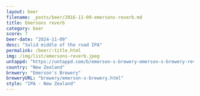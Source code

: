 ```yaml
---
layout: beer
filename: _posts/beer/2016-11-09-emersons-reverb.md
title: Emersons reverb
category: beer
score: 7
beer-date: "2024-11-09"
desc: "Solid middle of the road IPA"
permalink: /beer/:title.html
img: /img/list/emersons-reverb.jpeg
untappd: "https://untappd.com/b/emerson-s-brewery-emerson-s-brewery-reverb/4973857"
country: "New Zealand"
brewery: "Emerson's Brewery"
breweryURL: "brewery/emerson-s-brewery.html"
style: "IPA - New Zealand"
---
```

